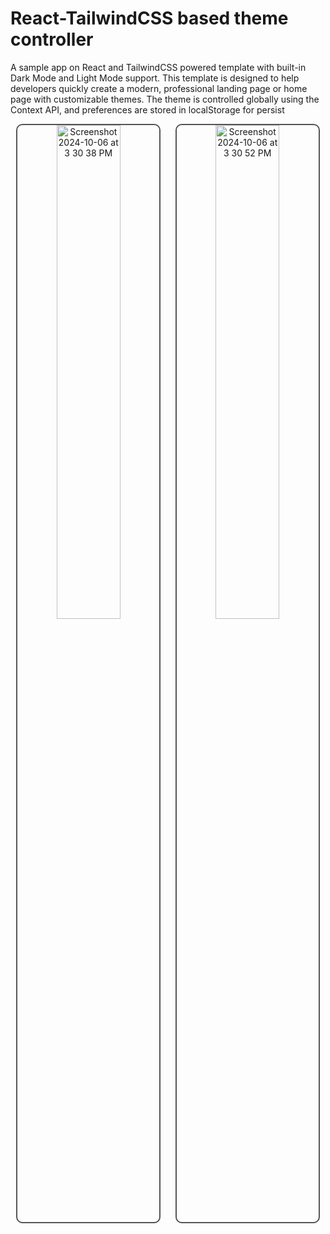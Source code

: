 # React-TailwindCSS based theme controller

A sample app on React and TailwindCSS powered template with built-in Dark Mode and Light Mode support. This template is designed to help developers quickly create a modern, professional landing page or home page with customizable themes. The theme is controlled globally using the Context API, and preferences are stored in localStorage for persist

<p align="center">
  <img width="45%" style="border: 2px solid #555; border-radius: 10px;" alt="Screenshot 2024-10-06 at 3 30 38 PM" src="https://github.com/user-attachments/assets/ee6795e1-6975-4dce-9bc6-dc0cd3528fa0">
  &nbsp;&nbsp;&nbsp;&nbsp;
  <img width="45%" style="border: 2px solid #555; border-radius: 10px;" alt="Screenshot 2024-10-06 at 3 30 52 PM" src="https://github.com/user-attachments/assets/598d8962-35db-4cea-bd86-19aca339d120">
</p>
